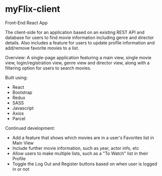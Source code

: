 # myFlix-client

Front-End React App

The client-side for an application based on an existing REST API and database 
for users to find movie information including genre and director details. Also 
includes a feature for users to update profile information and add/remove favorite
movies to a list.

Overview:
A single-page application featuring a main view, single movie view, login/registration view,
genre view and director view, along with a filtering option for users to search movies.

Built using:
- React
- Bootstrap
- Redux
- SASS
- Javascript
- Axios
- Parcel


Continued development:
- Add a feature that shows which movies are in a user's Favorites list in Main View
- Include further movie information, such as year, actor info, etc
- Allow users to make multiple lists, such as a "To Watch" list in their Profile
- Toggle the Log Out and Register buttons based on when user is logged in or not
